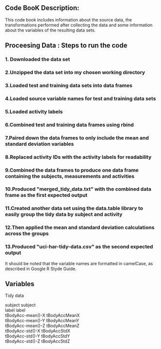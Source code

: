 
## Code BooK Description:
This code book includes information about the source data, the transformations performed after collecting the data and some information about the variables of the resulting data sets.

## Proceesing Data : Steps to run the code

### 1. Downloaded the data set

### 2.Unzipped the data set into my chosen working directory
### 3.Loaded test and training data sets into data frames
### 4.Loaded source variable names for test and training data sets
### 5.Loaded activity labels
### 6.Combined test and training data frames using rbind
### 7.Paired down the data frames to only include the mean and standard deviation variables
### 8.Replaced activity IDs with the activity labels for readability
### 9.Combined the data frames to produce one data frame containing the subjects, measurements and activities
### 10.Produced "merged_tidy_data.txt" with the combined data frame as the first expected output
### 11.Created another data set using the data.table library to easily group the tidy data by subject and activity
### 12.Then applied the mean and standard deviation calculations across the groups
### 13.Produced "uci-har-tidy-data.csv" as the second expected output

It should be noted that the variable names are formatted in camelCase, as described in Google R Styde Guide. 



## Variables

Tidy data

 subject   subject  
 label   label  
 tBodyAcc-mean()-X   tBodyAccMeanX  
 tBodyAcc-mean()-Y   tBodyAccMeanY  
 tBodyAcc-mean()-Z   tBodyAccMeanZ  
 tBodyAcc-std()-X   tBodyAccStdX  
 tBodyAcc-std()-Y   tBodyAccStdY  
 tBodyAcc-std()-Z   tBodyAccStdZ  

